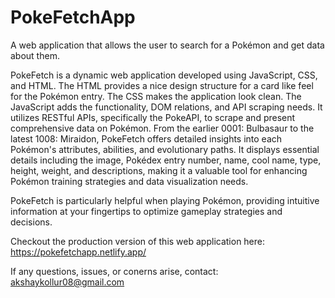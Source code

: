 # PokeFetchApp

A web application that allows the user to search for a Pokémon and get data about them.

PokeFetch is a dynamic web application developed using JavaScript, CSS, and HTML. The HTML provides a nice design structure for a card like feel for the Pokémon entry. The CSS makes the application look clean. The JavaScript adds the functionality, DOM relations,
and API scraping needs.
It utilizes RESTful APIs, specifically the PokeAPI, to scrape and present comprehensive data on Pokémon. 
From the earlier 0001: Bulbasaur to the latest 1008: Miraidon, PokeFetch offers detailed insights into each Pokémon's attributes, abilities, and evolutionary paths. 
It displays essential details including the image, Pokédex entry number, name, cool name, type, height, weight, and descriptions, making it a valuable tool for enhancing Pokémon training strategies and data visualization needs.

PokeFetch is particularly helpful when playing Pokémon, providing intuitive information at your fingertips to optimize gameplay strategies and decisions.

Checkout the production version of this web application here: https://pokefetchapp.netlify.app/

If any questions, issues, or conerns arise, contact: akshaykollur08@gmail.com
